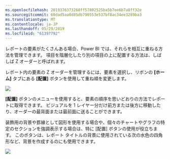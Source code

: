 ```yaml
---
ms.openlocfilehash: 2019376373268ff57802525ba5b7ee6b7a8ff32e
ms.sourcegitcommit: 60dad5aa0d85db790553e537bf8ac34ee3289ba3
ms.translationtype: MT
ms.contentlocale: ja-JP
ms.lasthandoff: 05/29/2019
ms.locfileid: "61397792"
---
```

レポートの要素がたくさんある場合、Power BI では、それらを相互に重ねる方法を管理できます。 項目を階層化したり別の項目の上に配置する方法は、しばしば Z オーダーと呼ばれます。

レポート内の要素の Z オーダーを管理するには、要素を選択し、リボンの **[ホーム]** タブにある **[配置]** ボタンを使用して重ね順を変更します。

![](media/3-11f-arrange-visual-zorder/3-11f_1.png)

**[配置]** ボタンのメニューを使用すると、要素の順序を思いどおりの方法でレポートに取得できます。 ビジュアルを 1 レイヤー分だけ前方または後方に移動したり、オーダーの最背面または最前面に送ることができます。

装飾用の背景や罫線として図形を使用する場合や、個々のチャートやグラフの特定のセクションを強調表示する場合は、特に [配置] ボタンの使用が役立ちます。 このボタンは、レポート タイトルの背景に使用されている次の水色の四角形など、背景を作成するのにも使用できます。

![](media/3-11f-arrange-visual-zorder/3-11f_2.png)

